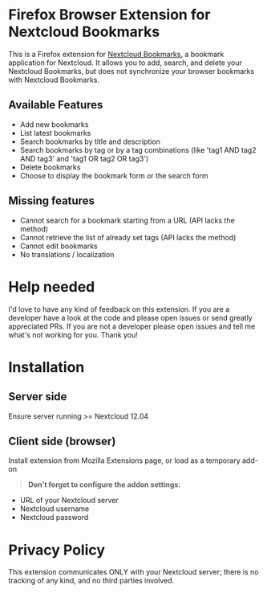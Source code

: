 # Firefox Browser Extension for Nextcloud Bookmarks

This is a Firefox extension for [Nextcloud Bookmarks](https://github.com/nextcloud/bookmarks), a bookmark application for Nextcloud. It allows you to add, search, and delete your Nextcloud Bookmarks, but does not synchronize your browser bookmarks with Nextcloud Bookmarks.

## Available Features

* Add new bookmarks
* List latest bookmarks
* Search bookmarks by title and description
* Search bookmarks by tag or by a tag combinations (like 'tag1 AND tag2 AND tag3' and 'tag1 OR tag2 OR tag3')
* Delete bookmarks
* Choose to display the bookmark form or the search form

## Missing features

* Cannot search for a bookmark starting from a URL (API lacks the method)
* Cannot retrieve the list of already set tags (API lacks the method)
* Cannot edit bookmarks
* No translations / localization

# Help needed

I'd love to have any kind of feedback on this extension. If you are a developer have a look at the code and please open issues or send greatly appreciated PRs. If you are not a developer please open issues and tell me what's not working for you. Thank you!

# Installation

## Server side

Ensure server running >= Nextcloud 12.04

## Client side (browser)

Install extension from Mozilla Extensions page, or load as a temporary add-on

> **Don't forget to configure the addon settings:**
* URL of your Nextcloud server
* Nextcloud username
* Nextcloud password

# Privacy Policy

This extension communicates ONLY with your Nextcloud server; there is no tracking of any kind, and no third parties involved.
